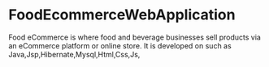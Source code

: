 # FoodEcommerceWebApplication
Food eCommerce is where food and beverage businesses sell products via an eCommerce platform or online store. It is developed on such as Java,Jsp,Hibernate,Mysql,Html,Css,Js,
